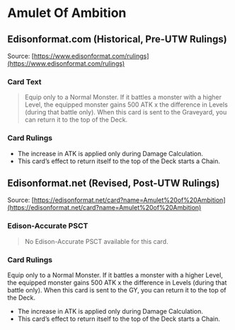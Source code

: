 # Amulet Of Ambition

## Edisonformat.com (Historical, Pre-UTW Rulings)

Source: [https://www.edisonformat.com/rulings](https://www.edisonformat.com/rulings)

### Card Text

> Equip only to a Normal Monster. If it battles a monster with a higher Level, the equipped monster gains 500 ATK x the difference in Levels (during that battle only). When this card is sent to the Graveyard, you can return it to the top of the Deck.

### Card Rulings

*   The increase in ATK is applied only during Damage Calculation.
*   This card’s effect to return itself to the top of the Deck starts a Chain.

## Edisonformat.net (Revised, Post-UTW Rulings)

Source: [https://edisonformat.net/card?name=Amulet%20of%20Ambition](https://edisonformat.net/card?name=Amulet%20of%20Ambition)

### Edison-Accurate PSCT

> No Edison-Accurate PSCT available for this card.

### Card Rulings

Equip only to a Normal Monster. If it battles a monster with a higher Level, the equipped monster gains 500 ATK x the difference in Levels (during that battle only). When this card is sent to the GY, you can return it to the top of the Deck.
*   The increase in ATK is applied only during Damage Calculation.
*   This card’s effect to return itself to the top of the Deck starts a Chain.
            